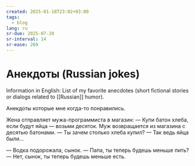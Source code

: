 ```yaml
---
created: 2025-01-18T23:02+03:00
tags:
  - blog
lang: ru
sr-due: 2025-07-28
sr-interval: 14
sr-ease: 269
---
```


# Анекдоты (Russian jokes)

Information in English: List of my favorite anecdotes (short fictional stories or dialogs related to [[Russian]] humor).

Анекдоты которые мне когда-то понравились.

Жена отправляет мужа-программиста в магазин: — Купи батон хлеба, если будут яйца — возьми десяток. Муж возвращается из магазина с десятью батонами. — Ты зачем столько хлеба купил? — Так ведь яйца были...

— Водка подорожала, сынок. — Папа, ты теперь будешь меньше пить? — Нет, сынок, ты теперь будешь меньше есть.
